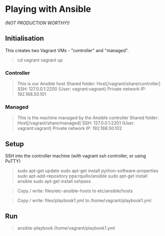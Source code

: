# Playing with Ansible

*(NOT PRODUCTION WORTHY!)*

## Initialisation

This creates two Vagrant VMs - "controller" and "managed".

> cd vagrant
> vagrant up

### Controller
> This is our Ansible host
> Shared folder: Host[/vagrant/share/controller]
> SSH: 127.0.0.1:2200 (User: vagrant:vagrant)
> Private network IP: 192.168.50.101

### Managed
> This is the machine managed by the Ansible controller
> Shared folder: Host[/vagrant/share/managed]
> SSH: 127.0.0.1:2201 (User: vagrant:vagrant)
> Private network IP: 192.168.50.102

## Setup

SSH into the controller machine (with vagrant ssh controller, or using PuTTY)

> sudo apt-get update
> sudo apt-get install python-software-properties
> sudo apt-add-repository ppa:rquillo/ansible
> sudo apt-get install ansible
> sudo apt-get install sshpass

> Copy / write:
> files/etc-ansible-hosts to etc/ansible/hosts

> Copy / write:
> files/playbook1.yml to /home/vagrant/playbook1.yml


## Run
> ansible-playbook /home/vagrant/playbook1.yml
